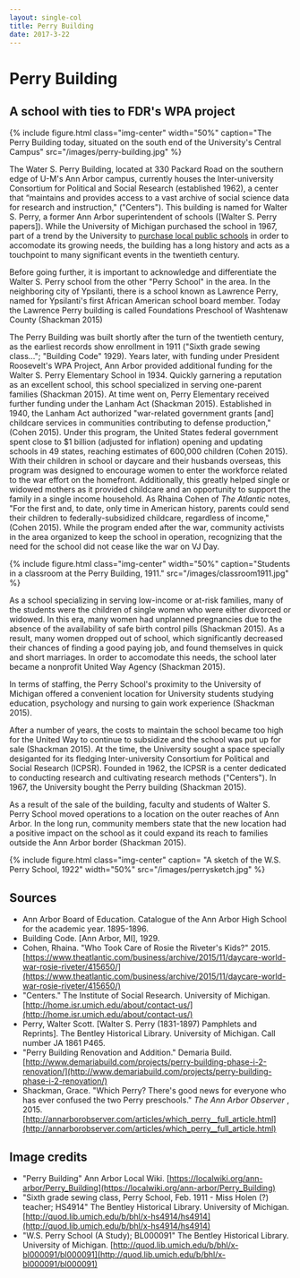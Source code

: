 ```yaml
---
layout: single-col
title: Perry Building
date: 2017-3-22
--- 
```



# Perry Building

## A school with ties to FDR's WPA project 

{% include figure.html class="img-center" width="50%" caption="The Perry Building today, situated on the south end of the University's Central Campus" src="/images/perry-building.jpg" %}

The Water S. Perry Building, located at 330 Packard Road on the southern edge of U-M's Ann Arbor campus, currently houses the Inter-university Consortium for Political and Social Research (established 1962), a center that “maintains and provides access to a vast archive of social science data for research and instruction," ("Centers"). This building is named for Walter S. Perry, a former Ann Arbor superintendent of schools ([Walter S. Perry papers]). While the University of Michigan purchased the school in 1967, part of a trend by the University to [purchase local public schools](https://umich-hist-399.github.io/campus-histories/essays/acq-public-schools) in order to accomodate its growing needs, the building has a long history and acts as a touchpoint to many significant events in the twentieth century.

Before going further, it is important to acknowledge and differentiate the Walter S. Perry school from the other "Perry School" in the area. In the neighboring city of Ypsilanti, there is a school known as Lawrence Perry, named for Ypsilanti's first African American school board member. Today the Lawrence Perry building is called Foundations Preschool of Washtenaw County (Shackman 2015)

The Perry Building was built shortly after the turn of the twentieth century, as the earliest records show enrollment in 1911 ("Sixth grade sewing class..."; "Building Code" 1929). Years later, with funding under President Roosevelt's WPA Project, Ann Arbor provided additional funding for the Walter S. Perry Elementary School in 1934. Quickly garnering  a reputation as an excellent school, this school specialized in serving one-parent families (Shackman 2015). At time went on, Perry Elementary received further funding under the Lanham Act (Shackman 2015). Established in 1940, the Lanham Act authorized "war-related government grants [and] childcare services  in communities contributing to defense production," (Cohen 2015). Under this program, the United States federal government spent close to $1 billion (adjusted for inflation) opening and updating schools in 49 states, reaching estimates of 600,000 children (Cohen 2015). With their children in school or daycare and their husbands overseas, this program was designed to encourage women to enter the workforce related to the war effort on the homefront. Additionally, this greatly helped single or widowed mothers as it provided childcare and an opportunity to support the family in a single income household. As Rhaina Cohen of _The Atlantic_ notes, "For the first and, to date, only time in American history, parents could send their children to federally-subsidized childcare, regardless of income," (Cohen 2015). While the program ended after the war, community activists in the area organized to keep the school in operation, recognizing that the need for the school did not cease like the war on VJ Day. 

{% include figure.html class="img-center" width="50%" caption="Students in a classroom at the Perry Building, 1911." src="/images/classroom1911.jpg" %}

As a school specializing in serving low-income or at-risk families, many of the students were the children of single women who were either divorced or widowed. In this era, many women had unplanned pregnancies due to the absence of the availability of safe birth control pills (Shackman 2015). As a result, many women dropped out of school, which significantly decreased their chances of finding a good paying job, and found themselves in  quick and short marriages. In order to accomodate this needs, the school later became a nonprofit United Way Agency (Shackman 2015).

In terms of staffing, the Perry School's proximity to the University of Michigan offered a convenient location for University students studying education, psychology and nursing to gain work experience (Shackman 2015).

After a number of years, the costs to maintain the school became too high for the United Way to continue to subsidize and the school was put up for sale (Shackman 2015). At the time, the University sought a space specially desiganted for its fledging Inter-university Consortium for Political and Social Research (ICPSR). Founded in 1962, the ICPSR is a center dedicated to conducting research and cultivating research methods ("Centers"). In 1967, the University bought the Perry building (Shackman 2015). 

As a result of the sale of the building, faculty and students of Walter S. Perry School moved operations to a location on the outer reaches of Ann Arbor. In the long run, community members state that the new location had a positive impact on the school as it could expand its reach to families outside the Ann Arbor border (Shackman 2015).


{% include figure.html class="img-center" caption= "A sketch of the W.S. Perry School, 1922" width="50%" src="/images/perrysketch.jpg" %}


## Sources

- Ann Arbor Board of Education. Catalogue of the Ann Arbor High School for the academic year. 1895-1896.
- Building Code. [Ann Arbor, MI], 1929.
- Cohen, Rhaina. "Who Took Care of Rosie the Riveter's Kids?" 2015. [https://www.theatlantic.com/business/archive/2015/11/daycare-world-war-rosie-riveter/415650/](https://www.theatlantic.com/business/archive/2015/11/daycare-world-war-rosie-riveter/415650/)
- "Centers." The Institute of Social Research. University of Michigan. [http://home.isr.umich.edu/about/contact-us/](http://home.isr.umich.edu/about/contact-us/)
- Perry, Walter Scott. [Walter S. Perry (1831-1897) Pamphlets and Reprints]. The Bentley Historical Library. University of Michigan. Call number JA 1861 P465.
- "Perry Building Renovation and Addition." Demaria Build. [http://www.demariabuild.com/projects/perry-building-phase-i-2-renovation/](http://www.demariabuild.com/projects/perry-building-phase-i-2-renovation/)
- Shackman, Grace. "Which Perry? There's good news for everyone who has ever confused the two Perry preschools." _The Ann Arbor Observer_ , 2015. [http://annarborobserver.com/articles/which_perry__full_article.html](http://annarborobserver.com/articles/which_perry__full_article.html)

## Image credits
- "Perry Building" Ann Arbor Local Wiki. [https://localwiki.org/ann-arbor/Perry_Building](https://localwiki.org/ann-arbor/Perry_Building)
- "Sixth grade sewing class, Perry School, Feb. 1911 - Miss Holen (?) teacher; HS4914" The Bentley Historical Library. University of Michigan.[http://quod.lib.umich.edu/b/bhl/x-hs4914/hs4914](http://quod.lib.umich.edu/b/bhl/x-hs4914/hs4914)
-  "W.S. Perry School (A Study); BL000091" The Bentley Historical Library. University of Michigan. [http://quod.lib.umich.edu/b/bhl/x-bl000091/bl000091](http://quod.lib.umich.edu/b/bhl/x-bl000091/bl000091)
